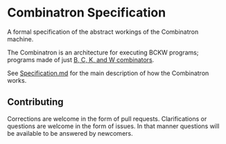 # Combinatron Specification

A formal specification of the abstract workings of the Combinatron machine.

The Combinatron is an architecture for executing BCKW programs; programs made of
just [B, C, K, and W combinators](https://en.wikipedia.org/wiki/B,_C,_K,_W_system).

See [Specification.md](/Specification.md) for the main description of how the
Combinatron works.

## Contributing

Corrections are welcome in the form of pull requests. Clarifications or
questions are welcome in the form of issues. In that manner questions will be
available to be answered by newcomers.
